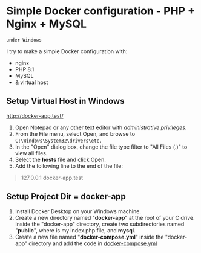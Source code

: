 # Simple Docker configuration - PHP + Nginx + MySQL
`under Windows`

I try to make a simple Docker configuration with:
* nginx
* PHP 8.1
* MySQL
*  &  virtual host

## Setup Virtual Host in Windows 
http://docker-app.test/

1. Open Notepad or any other text editor with _administrative privileges_.
2. From the File menu, select Open, and browse to `C:\Windows\System32\drivers\etc.`
4. In the "Open" dialog box, change the file type filter to "All Files (.)" to view all files.
5. Select the **hosts** file and click Open.
6. Add the following line to the end of the file:

>127.0.0.1	docker-app.test

## Setup Project Dir = docker-app 

1. Install Docker Desktop on your Windows machine.
2. Create a new directory named "**docker-app**" at the root of your C drive. Inside the "docker-app" directory, create two subdirectories named "**public**", where is my index.php file, and **mysql**.
3. Create a new file named "**docker-compose.yml**" inside the "docker-app" directory and add the code in [docker-compose.yml](docker-compose.yml)
  